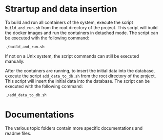 
# Strartup and data insertion

To build and run all containers of the system, execute the script `build_and_run.sh` from the root directory of the project. This script will build the docker images and run the containers in detached mode. The script can be executed with the following command:

```bash
./build_and_run.sh
```
If not on a Unix system, the script commands can still be executed manually.

After the containers are running, to insert the initial data into the database, execute the script `add_data_to_db.sh` from the root directory of the project. This script will insert the initial data into the database. The script can be executed with the following command:

```bash
./add_data_to_db.sh
```

# Documentations

The various topic folders contain more specific documentations and readme files.